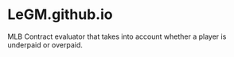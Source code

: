 # LeGM.github.io
MLB Contract evaluator that takes into account whether a player is underpaid or overpaid.
